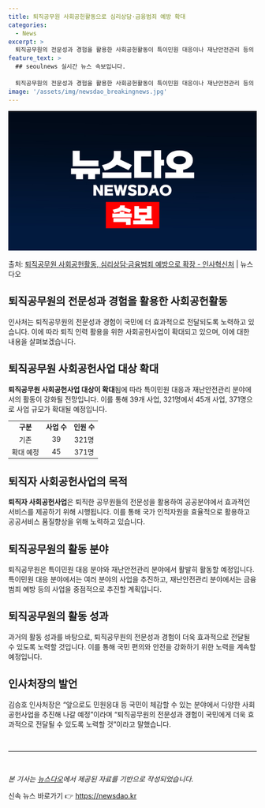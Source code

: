 ```yaml
---
title: 퇴직공무원 사회공헌활동으로 심리상담·금융범죄 예방 확대
categories:
  - News
excerpt: >
  퇴직공무원의 전문성과 경험을 활용한 사회공헌활동이 특이민원 대응이나 재난안전관리 등의 분야까지 확대될 전망이…
feature_text: >
  ## seoulnews 실시간 뉴스 속보입니다.

  퇴직공무원의 전문성과 경험을 활용한 사회공헌활동이 특이민원 대응이나 재난안전관리 등의 분야까지 확대될 전망이…
image: '/assets/img/newsdao_breakingnews.jpg'
---
```


![뉴스다오 속보](/assets/img/newsdao_breakingnews.jpg)

<p>출처: <a href="https://newsdao.kr/2982" rel="dofollow">퇴직공무원 사회공헌활동, 심리상담·금융범죄 예방으로 확장 - 인사혁신처</a> | 뉴스다오</p>

<h2 data-ke-size="size26"><b>퇴직공무원의 전문성과 경험을 활용한 사회공헌활동</b></h2>
<p data-ke-size="size16">인사처는 퇴직공무원의 전문성과 경험이 국민에 더 효과적으로 전달되도록 노력하고 있습니다. 이에 따라 퇴직 인력 활용을 위한 사회공헌사업이 확대되고 있으며, 이에 대한 내용을 살펴보겠습니다.</p>

<h2 data-ke-size="size24">퇴직공무원 사회공헌사업 대상 확대</h2>
<p data-ke-size="size16"><b>퇴직공무원 사회공헌사업 대상이 확대</b>됨에 따라 특이민원 대응과 재난안전관리 분야에서의 활동이 강화될 전망입니다. 이를 통해 39개 사업, 321명에서 45개 사업, 371명으로 사업 규모가 확대될 예정입니다.</p>

<table>
  <tr>
    <td style="text-align: center; height: 17px;"><b>구분</b></td>
    <td style="text-align: center; height: 17px;"><b>사업 수</b></td>
    <td style="text-align: center; height: 17px;"><b>인원 수</b></td>
  </tr>
  <tr>
    <td style="text-align: center; height: 17px;">기존</td>
    <td style="text-align: center; height: 17px;">39</td>
    <td style="text-align: center; height: 17px;">321명</td>
  </tr>
  <tr>
    <td style="text-align: center; height: 17px;">확대 예정</td>
    <td style="text-align: center; height: 17px;">45</td>
    <td style="text-align: center; height: 17px;">371명</td>
  </tr>
</table>

<h2 data-ke-size="size24">퇴직자 사회공헌사업의 목적</h2>
<p data-ke-size="size16;"><b>퇴직자 사회공헌사업</b>은 퇴직한 공무원들의 전문성을 활용하여 공공분야에서 효과적인 서비스를 제공하기 위해 시행됩니다. 이를 통해 국가 인적자원을 효율적으로 활용하고 공공서비스 품질향상을 위해 노력하고 있습니다.</p>

<h2 data-ke-size="size24">퇴직공무원의 활동 분야</h2>
<p data-ke-size="size16;">퇴직공무원은 특이민원 대응 분야와 재난안전관리 분야에서 활발히 활동할 예정입니다. 특이민원 대응 분야에서는 여러 분야의 사업을 추진하고, 재난안전관리 분야에서는 금융범죄 예방 등의 사업을 중점적으로 추진할 계획입니다.</p>

<h2 data-ke-size="size24">퇴직공무원의 활동 성과</h2>
<p data-ke-size="size16;">과거의 활동 성과를 바탕으로, 퇴직공무원의 전문성과 경험이 더욱 효과적으로 전달될 수 있도록 노력할 것입니다. 이를 통해 국민 편의와 안전을 강화하기 위한 노력을 계속할 예정입니다.</p>

<h2 data-ke-size="size24">인사처장의 발언</h2>
<p data-ke-size="size16;">김승호 인사처장은 “앞으로도 민원응대 등 국민이 체감할 수 있는 분야에서 다양한 사회공헌사업을 추진해 나갈 예정”이라며 “퇴직공무원의 전문성과 경험이 국민에게 더욱 효과적으로 전달될 수 있도록 노력할 것”이라고 말했습니다.</p>

<p data-ke-size="size16">&nbsp;</p>

<hr>

<p data-ke-size="size16">&nbsp;</p>

<p data-ke-size="size16"><i>본 기사는 <a href="https://newsdao.kr/2982">뉴스다오</a>에서 제공된 자료를 기반으로 작성되었습니다.</i></p> 

신속 뉴스 바로가기 👉 <a href="https://newsdao.kr" rel="dofollow">https://newsdao.kr</a>


